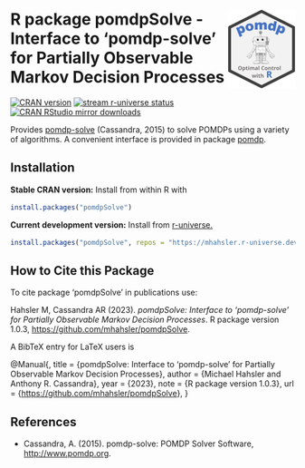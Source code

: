 
# <img src="man/figures/logo.svg" align="right" height="139" /> R package pomdpSolve - Interface to ‘pomdp-solve’ for Partially Observable Markov Decision Processes

[![CRAN
version](http://www.r-pkg.org/badges/version/pomdpSolve)](https://CRAN.R-project.org/package=pomdpSolve)
[![stream r-universe
status](https://mhahsler.r-universe.dev/badges/pomdpSolve)](https://mhahsler.r-universe.dev/pomdpSolve)
[![CRAN RStudio mirror
downloads](http://cranlogs.r-pkg.org/badges/pomdpSolve)](https://CRAN.R-project.org/package=pomdpSolve)

Provides [pomdp-solve](http://www.pomdp.org/code/) (Cassandra, 2015) to
solve POMDPs using a variety of algorithms. A convenient interface is
provided in package [pomdp](https://github.com/mhahsler/pomdp).

## Installation

**Stable CRAN version:** Install from within R with

``` r
install.packages("pomdpSolve")
```

**Current development version:** Install from
[r-universe.](https://mhahsler.r-universe.dev/pomdpSolve)

``` r
install.packages("pomdpSolve", repos = "https://mhahsler.r-universe.dev")
```

## How to Cite this Package

To cite package ‘pomdpSolve’ in publications use:

Hahsler M, Cassandra AR (2023). *pomdpSolve: Interface to ‘pomdp-solve’
for Partially Observable Markov Decision Processes*. R package version
1.0.3, <https://github.com/mhahsler/pomdpSolve>.

A BibTeX entry for LaTeX users is

@Manual{, title = {pomdpSolve: Interface to ‘pomdp-solve’ for Partially
Observable Markov Decision Processes}, author = {Michael Hahsler and
Anthony R. Cassandra}, year = {2023}, note = {R package version 1.0.3},
url = {<https://github.com/mhahsler/pomdpSolve>}, }

## References

- Cassandra, A. (2015). pomdp-solve: POMDP Solver Software,
  <http://www.pomdp.org>.
